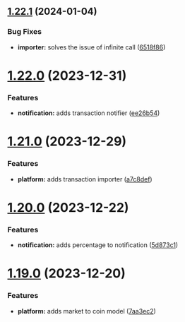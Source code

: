 ## [1.22.1](https://github.com/ghorbani-mohammad/Crypto-Assets-Manager/compare/v1.22.0...v1.22.1) (2024-01-04)


### Bug Fixes

* **importer:** solves the issue of infinite call ([6518f86](https://github.com/ghorbani-mohammad/Crypto-Assets-Manager/commit/6518f86e63342dfb5b709a7abd64982dd7fb3e5b))



# [1.22.0](https://github.com/ghorbani-mohammad/Crypto-Assets-Manager/compare/v1.21.0...v1.22.0) (2023-12-31)


### Features

* **notification:** adds transaction notifier ([ee26b54](https://github.com/ghorbani-mohammad/Crypto-Assets-Manager/commit/ee26b5455a485e5bf0493dc06e60f873911861f3))



# [1.21.0](https://github.com/ghorbani-mohammad/Crypto-Assets-Manager/compare/v1.20.0...v1.21.0) (2023-12-29)


### Features

* **platform:** adds transaction importer ([a7c8def](https://github.com/ghorbani-mohammad/Crypto-Assets-Manager/commit/a7c8def949409a5836039882ccc73e2e3e022b5c))



# [1.20.0](https://github.com/ghorbani-mohammad/Crypto-Assets-Manager/compare/v1.19.0...v1.20.0) (2023-12-22)


### Features

* **notification:** adds percentage to notification ([5d873c1](https://github.com/ghorbani-mohammad/Crypto-Assets-Manager/commit/5d873c15e2a14e9ab62530d344d85fa3b9effb1c))



# [1.19.0](https://github.com/ghorbani-mohammad/Crypto-Assets-Manager/compare/v1.18.0...v1.19.0) (2023-12-20)


### Features

* **platform:** adds market to coin model ([7aa3ec2](https://github.com/ghorbani-mohammad/Crypto-Assets-Manager/commit/7aa3ec224518e5722cf4728fcd15e5077e3efd1b))



